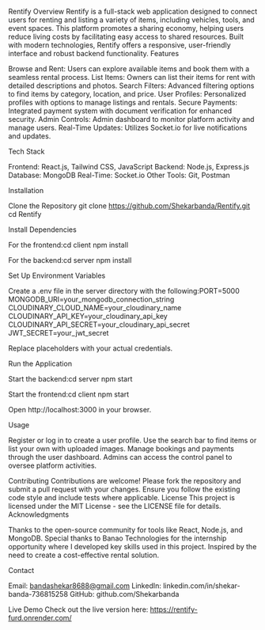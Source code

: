 Rentify
Overview
Rentify is a full-stack web application designed to connect users for renting and listing a variety of items, including vehicles, tools, and event spaces. This platform promotes a sharing economy, helping users reduce living costs by facilitating easy access to shared resources. Built with modern technologies, Rentify offers a responsive, user-friendly interface and robust backend functionality.
Features

Browse and Rent: Users can explore available items and book them with a seamless rental process.
List Items: Owners can list their items for rent with detailed descriptions and photos.
Search Filters: Advanced filtering options to find items by category, location, and price.
User Profiles: Personalized profiles with options to manage listings and rentals.
Secure Payments: Integrated payment system with document verification for enhanced security.
Admin Controls: Admin dashboard to monitor platform activity and manage users.
Real-Time Updates: Utilizes Socket.io for live notifications and updates.

Tech Stack

Frontend: React.js, Tailwind CSS, JavaScript
Backend: Node.js, Express.js
Database: MongoDB
Real-Time: Socket.io
Other Tools: Git, Postman

Installation

Clone the Repository
git clone https://github.com/Shekarbanda/Rentify.git
cd Rentify


Install Dependencies

For the frontend:cd client
npm install


For the backend:cd server
npm install




Set Up Environment Variables

Create a .env file in the server directory with the following:PORT=5000
MONGODB_URI=your_mongodb_connection_string
CLOUDINARY_CLOUD_NAME=your_cloudinary_name
CLOUDINARY_API_KEY=your_cloudinary_api_key
CLOUDINARY_API_SECRET=your_cloudinary_api_secret
JWT_SECRET=your_jwt_secret


Replace placeholders with your actual credentials.


Run the Application

Start the backend:cd server
npm start


Start the frontend:cd client
npm start


Open http://localhost:3000 in your browser.



Usage

Register or log in to create a user profile.
Use the search bar to find items or list your own with uploaded images.
Manage bookings and payments through the user dashboard.
Admins can access the control panel to oversee platform activities.

Contributing
Contributions are welcome! Please fork the repository and submit a pull request with your changes. Ensure you follow the existing code style and include tests where applicable.
License
This project is licensed under the MIT License - see the LICENSE file for details.
Acknowledgments

Thanks to the open-source community for tools like React, Node.js, and MongoDB.
Special thanks to Banao Technologies for the internship opportunity where I developed key skills used in this project.
Inspired by the need to create a cost-effective rental solution.

Contact

Email: bandashekar8688@gmail.com
LinkedIn: linkedin.com/in/shekar-banda-736815258
GitHub: github.com/Shekarbanda

Live Demo
Check out the live version here: https://rentify-furd.onrender.com/
